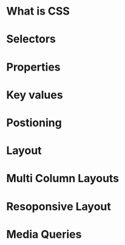 # What is CSS
# Selectors
# Properties
# Key values
# Postioning
# Layout
# Multi Column Layouts
# Resoponsive Layout
# Media Queries
